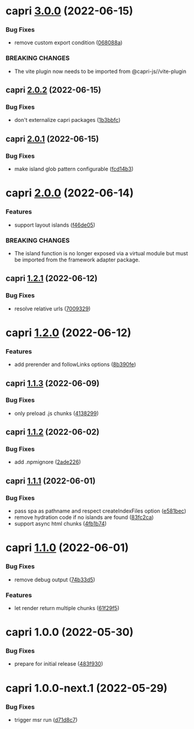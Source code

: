 # capri [3.0.0](https://github.com/capri-js/capri/compare/capri@2.0.2...capri@3.0.0) (2022-06-15)


### Bug Fixes

* remove custom export condition ([068088a](https://github.com/capri-js/capri/commit/068088a38354fce79cfaec588ccd473d72ebc14a))


### BREAKING CHANGES

* The vite plugin now needs to be imported from @capri-js/<framework>/vite-plugin

## capri [2.0.2](https://github.com/capri-js/capri/compare/capri@2.0.1...capri@2.0.2) (2022-06-15)


### Bug Fixes

* don't externalize capri packages ([1b3bbfc](https://github.com/capri-js/capri/commit/1b3bbfc4fb61bab1cf703d29f20303a2bfa98d2a))

## capri [2.0.1](https://github.com/capri-js/capri/compare/capri@2.0.0...capri@2.0.1) (2022-06-15)


### Bug Fixes

* make island glob pattern configurable ([fcd14b3](https://github.com/capri-js/capri/commit/fcd14b3c8569da823726789cd9f2b7ea9156b9d5))

# capri [2.0.0](https://github.com/capri-js/capri/compare/capri@1.2.1...capri@2.0.0) (2022-06-14)


### Features

* support layout islands ([f46de05](https://github.com/capri-js/capri/commit/f46de05217421bac212ea00822f6d47941b99c84))


### BREAKING CHANGES

* The island function is no longer exposed via a virtual module but must be imported from the framework adapter package.

## capri [1.2.1](https://github.com/capri-js/capri/compare/capri@1.2.0...capri@1.2.1) (2022-06-12)


### Bug Fixes

* resolve relative urls ([7009329](https://github.com/capri-js/capri/commit/7009329f764ea110e42d285a103fc46c70875d36))

# capri [1.2.0](https://github.com/capri-js/capri/compare/capri@1.1.3...capri@1.2.0) (2022-06-12)


### Features

* add prerender and followLinks options ([8b390fe](https://github.com/capri-js/capri/commit/8b390fe24c08d57647c1b17af3bc8cc3934adbf3))

## capri [1.1.3](https://github.com/capri-js/capri/compare/capri@1.1.2...capri@1.1.3) (2022-06-09)


### Bug Fixes

* only preload .js chunks ([4138299](https://github.com/capri-js/capri/commit/4138299bf3673bd7bd6e4a7435737d6841c93e6f))

## capri [1.1.2](https://github.com/capri-js/capri/compare/capri@1.1.1...capri@1.1.2) (2022-06-02)


### Bug Fixes

* add .npmignore ([2ade226](https://github.com/capri-js/capri/commit/2ade2261eb4bd3918deea53a010bff5cd7322ca7))

## capri [1.1.1](https://github.com/capri-js/capri/compare/capri@1.1.0...capri@1.1.1) (2022-06-01)


### Bug Fixes

* pass spa as pathname and respect createIndexFiles option ([e581bec](https://github.com/capri-js/capri/commit/e581bec431197bcd60c2849fd4612963a484655d))
* remove hydration code if no islands are found ([83fc2ca](https://github.com/capri-js/capri/commit/83fc2ca55c9518f9245ee7dee02212585527e956))
* support async html chunks ([4fb1b74](https://github.com/capri-js/capri/commit/4fb1b74c17e52463284ad89fedba10e53286eeb4))

# capri [1.1.0](https://github.com/capri-js/capri/compare/capri@1.0.0...capri@1.1.0) (2022-06-01)


### Bug Fixes

* remove debug output ([74b33d5](https://github.com/capri-js/capri/commit/74b33d5309c5baa7156b9cefbe46b8edef0a17f6))


### Features

* let render return multiple chunks ([61f29f5](https://github.com/capri-js/capri/commit/61f29f5c64a0cb31cc624fbe8feaab90cf142491))

# capri 1.0.0 (2022-05-30)


### Bug Fixes

* prepare for initial release ([483f930](https://github.com/capri-js/capri/commit/483f9300986faba9cdd1d47f85b6e7173c11a797))

# capri 1.0.0-next.1 (2022-05-29)


### Bug Fixes

* trigger msr run ([d71d8c7](https://github.com/capri-js/capri/commit/d71d8c75bf960cfab527d4117dd4eb4d35f72996))
